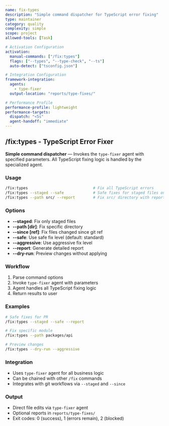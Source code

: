 ```yaml
---
name: fix-types
description: "Simple command dispatcher for TypeScript error fixing"
type: maintainer
category: quality
complexity: simple
scope: project
allowed-tools: [Task]

# Activation Configuration
activation:
  manual-commands: ["/fix:types"]
  flags: ["--types", "--type-check", "--ts"]
  auto-detect: ["tsconfig.json"]

# Integration Configuration
framework-integration:
  agents:
    - type-fixer
  output-location: "reports/type-fixes/"

# Performance Profile
performance-profile: lightweight
performance-targets:
  dispatch: "<5s"
  agent-handoff: "immediate"
---
```


## /fix:types - TypeScript Error Fixer

**Simple command dispatcher** — Invokes the `type-fixer` agent with specified parameters. All TypeScript fixing logic is handled by the specialized agent.

### Usage

```bash
/fix:types                             # Fix all TypeScript errors
/fix:types --staged --safe             # Safe fixes for staged files only
/fix:types --path src/ --report        # Fix src/ directory with report
```

### Options

- **--staged**: Fix only staged files
- **--path [dir]**: Fix specific directory
- **--since [ref]**: Fix files changed since git ref
- **--safe**: Use safe fix level (default: standard)
- **--aggressive**: Use aggressive fix level
- **--report**: Generate detailed report
- **--dry-run**: Preview changes without applying

### Workflow

1. Parse command options
2. Invoke `type-fixer` agent with parameters
3. Agent handles all TypeScript fixing logic
4. Return results to user

### Examples

```bash
# Safe fixes for PR
/fix:types --staged --safe --report

# Fix specific module
/fix:types --path packages/api

# Preview changes
/fix:types --dry-run --aggressive
```

### Integration

- Uses `type-fixer` agent for all business logic
- Can be chained with other `/fix` commands
- Integrates with git workflows via `--staged` and `--since`

### Output

- Direct file edits via `type-fixer` agent
- Optional reports in `reports/type-fixes/`
- Exit codes: 0 (success), 1 (errors remain), 2 (blocked)
